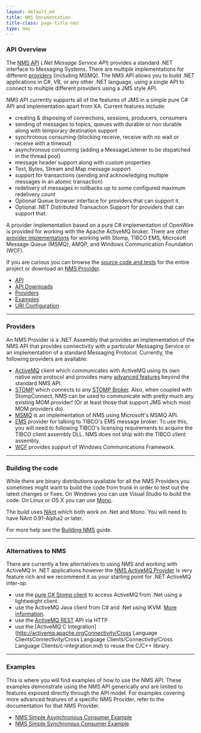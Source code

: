 ```yaml
---
layout: default_md
title: NMS Documentation
title-class: page-title-nms
type: nms
---
```


### API Overview

The [NMS API](nms-api) (_.Net Message Service API_) provides a standard .NET interface to Messaging Systems. There are multiple implementations for different [providers](#providers) (including MSMQ). The NMS API allows you to build .NET applications in C#, VB, or any other .NET language, using a single API to connect to multiple different providers using a JMS style API.

NMS API currently supports all of the features of JMS in a simple pure C# API and implementation apart from XA. Current features include:

*   creating & disposing of connections, sessions, producers, consumers
*   sending of messages to topics, queues with durable or non durable along with temporary destination support
*   synchronous consuming (blocking receive, receive with no wait or receive with a timeout)
*   asynchronous consuming (adding a MessageListener to be dispatched in the thread pool)
*   message header support along with custom properties
*   Text, Bytes, Stream and Map message support
*   support for transactions (sending and acknowledging multiple messages in an atomic transaction)
*   redelivery of messages in rollbacks up to some configured maximum redelivery count
*   Optional Queue browser interface for providers that can support it.
*   Optional .NET Distributed Transaction Support for providers that can support that.

A provider implementation based on a pure C# implementation of OpenWire is provided for working with the Apache ActiveMQ broker. There are other [provider implementations](#providers) for working with Stomp, TIBCO EMS, Microsoft Message Queue (MSMQ), AMQP, and Windows Communication Foundation (WCF).

If you are curious you can browse the [source code and tests](https://svn.apache.org/repos/asf/activemq/activemq-dotnet/) for the entire project or download an [NMS Provider](#providers).

*   [API](nms-api)
*   [API Downloads](nms-api-downloads)
*   [Providers](#providers)
*   [Examples](#examples)
*   [URI Configuration](nms-uri-configuration)

---

### Providers <a name="providers"></a>

An NMS Provider is a .NET Assembly that provides an implementation of the NMS API that provides connectivity with a particular Messaging Service or an implementation of a standard Messaging Protocol. Currently, the following providers are available:

*   [ActiveMQ](providers/activemq) client which communicates with ActiveMQ using its own native wire protocol and provides many [advanced features](providers/activemq/advanced-features) beyond the standard NMS API.
*   [STOMP](providers/stomp) which connects to any [STOMP Broker](https://stomp.github.io/implementations.html). Also, when coupled with StompConnect, NMS can be used to communicate with pretty much any existing MOM provider! (Or at least those that support JMS which most MOM providers do).
*   [MSMQ](providers/msmq) is an implementation of NMS using Microsoft's MSMQ API.
*   [EMS](providers/ems) provider for talking to TIBCO's EMS message broker. To use this, you will need to following TIBCO's licensing requirements to acquire the TIBCO client assembly DLL. NMS does not ship with the TIBCO client assembly.
*   [WCF](providers/wcf) provides support of Windows Communications Framework.

---

### Building the code

While there are binary distributions available for all the NMS Providers you sometimes might want to build the code from trunk in order to test out the latest changes or fixes. On Windows you can use Visual Studio to build the code. On Linux or OS X you can use [Mono](http://www.mono-project.com).

The build uses [NAnt](http://nant.sourceforge.net/) which both work on .Net and Mono.  You will need to have NAnt 0.91-Alpha2 or later.

For more help see the [Building NMS](building) guide.

---

### Alternatives to NMS

There are currently a few alternatives to using NMS and working with ActiveMQ in .NET applications however the [NMS ActiveMQ Provider](providers/activemq) is very feature rich and we recommend it as your starting point for .NET ActiveMQ inter-op.

*   use the [pure C# Stomp client](http://stomp.codehaus.org/DotNet) to access ActiveMQ from .Net using a lightweight client.
*   use the ActiveMQ Java client from C# and .Net using IKVM. [More information](http://dotnetjunkies.com/WebLog/csteen/archive/2004/08/20/22813.aspx).
*   use the [ActiveMQ REST](http://activemq.apache.orgConnectivity/ProtocolsConnectivity/Protocols/Connectivity/Protocols/rest.md) API via HTTP
*   use the [ActiveMQ C Integration](http://activemq.apache.orgConnectivity/Cross Language ClientsConnectivity/Cross Language Clients/Connectivity/Cross Language Clients/c-integration.md) to reuse the C/C++ library.

---

### Examples <a name="examples"></a>

This is where you will find examples of how to use the NMS API. These examples demonstrate using the NMS API generically and are limited to features exposed directly through the API model. For examples covering more advanced features of a specific NMS Provider, refer to the documentation for that NMS Provider.

*   [NMS Simple Asynchronous Consumer Example](examples/nms-simple-asynchronous-consumer-example)
*   [NMS Simple Synchronous Consumer Example](examples/nms-simple-synchronous-consumer-example)
















